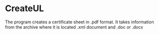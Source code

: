 # CreateUL
The program creates a certificate sheet in .pdf format. It takes information from the archive where it is located .xml document and .doc or .docx
